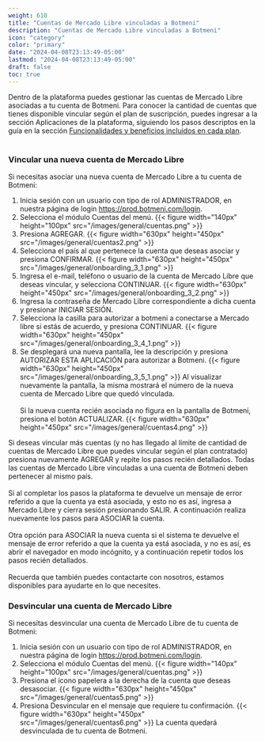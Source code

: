 ```yaml
---
weight: 610
title: "Cuentas de Mercado Libre vinculadas a Botmeni"
description: "Cuentas de Mercado Libre vinculadas a Botmeni"
icon: "category"
color: "primary"
date: "2024-04-08T23:13:49-05:00"
lastmod: "2024-04-08T23:13:49-05:00"
draft: false
toc: true
---
```

Dentro de la plataforma puedes gestionar las cuentas de Mercado Libre asociadas a tu cuenta de Botmeni. 
Para conocer la cantidad de cuentas que tienes disponible vincular según el plan de suscripción, puedes ingresar a la sección Aplicaciones de la plataforma, siguiendo los pasos descriptos en la guía en la sección [Funcionalidades y beneficios incluidos en cada plan](../../Suscripcíon_y_Pagos/Tu_Suscripcion/Conocer_beneficios_planes.md).<br></br>
### Vincular una nueva cuenta de Mercado Libre
Si necesitas asociar una nueva cuenta de Mercado Libre a tu cuenta de Botmeni:
1. Inicia sesión con un usuario con tipo de rol ADMINISTRADOR, en nuestra página de login <https://prod.botmeni.com/login>.
2. Selecciona el módulo Cuentas del menú.
{{< figure width="140px" height="100px" src="/images/general/cuentas.png" >}}
3. Presiona AGREGAR.
{{< figure width="630px" height="450px" src="/images/general/cuentas2.png" >}}
3. Selecciona el país al que pertenece la cuenta que deseas asociar y presiona CONFIRMAR.
{{< figure width="630px" height="450px" src="/images/general/onboarding_3_1.png" >}}
3. Ingresa el e-mail, teléfono o usuario de la cuenta de Mercado Libre que deseas vincular, y selecciona CONTINUAR.
{{< figure width="630px" height="450px" src="/images/general/onboarding_3_2.png" >}}
4. Ingresa la contraseña de Mercado Libre correspondiente a dicha cuenta y presionar INICIAR SESIÓN.
5. Selecciona la casilla para autorizar a botmeni a conectarse a Mercado libre si estás de acuerdo, y presiona CONTINUAR.
{{< figure width="630px" height="450px" src="/images/general/onboarding_3_4_1.png" >}}
6. Se desplegará una nueva pantalla, lee la descripción y presiona AUTORIZAR ESTA APLICACIÓN para autorizar a Botmeni.
{{< figure width="630px" height="450px" src="/images/general/onboarding_3_5_1.png" >}}
Al visualizar nuevamente la pantalla, la misma mostrará el número de la nueva cuenta de Mercado Libre que quedó vinculada.<br></br>
Si la nueva cuenta recién asociada no figura en la pantalla de Botmeni, presiona el botón ACTUALIZAR.
{{< figure width="630px" height="450px" src="/images/general/cuentas4.png" >}}

Si deseas vincular más cuentas (y no has llegado al límite de cantidad de cuentas de Mercado Libre que puedes vincular según el plan contratado) presiona nuevamente AGREGAR y repite los pasos recién detallados. Todas las cuentas de Mercado Libre vinculadas a una cuenta de Botmeni deben pertenecer al mismo país. <br></br>
Si al completar los pasos la plataforma te devuelve un mensaje de error referido a que la cuenta ya está asociada, y esto no es así, ingresa a Mercado Libre y cierra sesión presionando SALIR. A continuación realiza nuevamente los pasos para ASOCIAR la cuenta. <br></br>
Otra opción para ASOCIAR la nueva cuenta si el sistema te devuelve el mensaje de error referido a que la cuenta ya está asociada, y no es así, es abrir el navegador en modo incógnito, y a continuación repetir todos los pasos recién detallados.<br></br>
Recuerda que también puedes contactarte con nosotros, estamos disponibles para ayudarte en lo que necesites.

### Desvincular una cuenta de Mercado Libre
Si necesitas desvincular una cuenta de Mercado Libre de tu cuenta de Botmeni:
1. Inicia sesión con un usuario con tipo de rol ADMINISTRADOR, en nuestra página de login <https://prod.botmeni.com/login>.
2. Selecciona el módulo Cuentas del menú.
{{< figure width="140px" height="100px" src="/images/general/cuentas.png" >}}
3. Presiona el ícono papelera a la derecha de la cuenta que deseas desasociar.
{{< figure width="630px" height="450px" src="/images/general/cuentas5.png" >}}
4. Presiona Desvincular en el mensaje que requiere tu confirmación.
{{< figure width="630px" height="450px" src="/images/general/cuentas6.png" >}}
La cuenta quedará desvinculada de tu cuenta de Botmeni.